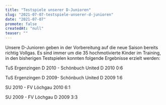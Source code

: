 ```yaml
---
title: "Testspiele unserer D-Junioren"
slug: "2021-07-07-testspiele-unserer-d-junioren"
date: "2021-07-07"
promote: false
createdAt: "null"
teaser: ""
---
```

Unsere D-Junioren geben in der Vorbereitung auf die neue Saison bereits richtig Vollgas. Es sind immer um die 35 hochmotivierte Kinder im Training, in den bisherigen Testspielen konnten folgende Ergebnisse erzielt werden:


TuS Ergenzingen D 2010 - Schönbuch United D 2010 0:6

TuS Ergenzingen D 2009- Schönbuch United D 2009 1:6

SU 2010 - FV Löchgau 2010 6:1

SU 2009 - FV Löchgau D 2009 3:3
